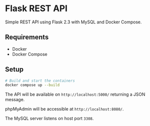 # Flask REST API

Simple REST API using Flask 2.3 with MySQL and Docker Compose.

## Requirements

- Docker
- Docker Compose

## Setup

```bash
# Build and start the containers
docker compose up --build
```

The API will be available on `http://localhost:5000/` returning a JSON message.

phpMyAdmin will be accessible at `http://localhost:8080/`.

The MySQL server listens on host port `3308`.
